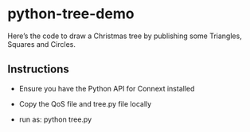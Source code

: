 # python-tree-demo

Here’s the code to draw a Christmas tree by publishing some Triangles, Squares and Circles.

## Instructions

* Ensure you have the Python API for Connext installed

* Copy the QoS file and tree.py file locally

* run as: python tree.py
